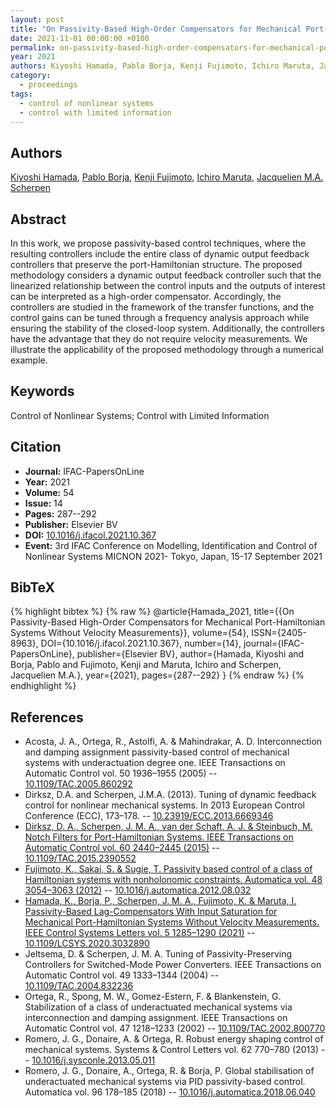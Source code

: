 ```yaml
---
layout: post
title: "On Passivity-Based High-Order Compensators for Mechanical Port-Hamiltonian Systems Without Velocity Measurements"
date: 2021-11-01 00:00:00 +0100
permalink: on-passivity-based-high-order-compensators-for-mechanical-port-hamiltonian-systems-without-velocity-measurements
year: 2021
authors: Kiyoshi Hamada, Pablo Borja, Kenji Fujimoto, Ichiro Maruta, Jacquelien M.A. Scherpen
category:
  - proceedings
tags:
  - control of nonlinear systems
  - control with limited information
---
```

 
## Authors
[Kiyoshi Hamada](authors/kiyoshi_hamada), [Pablo Borja](authors/luis_pablo_borja), [Kenji Fujimoto](authors/kenji_fujimoto), [Ichiro Maruta](authors/ichiro_maruta), [Jacquelien M.A. Scherpen](authors/jacquelien_m_a_scherpen)
 
## Abstract
In this work, we propose passivity-based control techniques, where the resulting controllers include the entire class of dynamic output feedback controllers that preserve the port-Hamiltonian structure. The proposed methodology considers a dynamic output feedback controller such that the linearized relationship between the control inputs and the outputs of interest can be interpreted as a high-order compensator. Accordingly, the controllers are studied in the framework of the transfer functions, and the control gains can be tuned through a frequency analysis approach while ensuring the stability of the closed-loop system. Additionally, the controllers have the advantage that they do not require velocity measurements. We illustrate the applicability of the proposed methodology through a numerical example.
 
## Keywords
Control of Nonlinear Systems; Control with Limited Information
 
## Citation
- **Journal:** IFAC-PapersOnLine
- **Year:** 2021
- **Volume:** 54
- **Issue:** 14
- **Pages:** 287--292
- **Publisher:** Elsevier BV
- **DOI:** [10.1016/j.ifacol.2021.10.367](https://doi.org/10.1016/j.ifacol.2021.10.367)
- **Event:** 3rd IFAC Conference on Modelling, Identification and Control of Nonlinear Systems MICNON 2021- Tokyo, Japan, 15-17 September 2021
 
## BibTeX
{% highlight bibtex %}
{% raw %}
@article{Hamada_2021,
  title={{On Passivity-Based High-Order Compensators for Mechanical Port-Hamiltonian Systems Without Velocity Measurements}},
  volume={54},
  ISSN={2405-8963},
  DOI={10.1016/j.ifacol.2021.10.367},
  number={14},
  journal={IFAC-PapersOnLine},
  publisher={Elsevier BV},
  author={Hamada, Kiyoshi and Borja, Pablo and Fujimoto, Kenji and Maruta, Ichiro and Scherpen, Jacquelien M.A.},
  year={2021},
  pages={287--292}
}
{% endraw %}
{% endhighlight %}
 
## References
- Acosta, J. A., Ortega, R., Astolfi, A. & Mahindrakar, A. D. Interconnection and damping assignment passivity-based control of mechanical systems with underactuation degree one. IEEE Transactions on Automatic Control vol. 50 1936–1955 (2005) -- [10.1109/TAC.2005.860292](https://doi.org/10.1109/TAC.2005.860292)
- Dirksz, D.A. and Scherpen, J.M.A. (2013). Tuning of dynamic feedback control for nonlinear mechanical systems. In 2013 European Control Conference (ECC), 173–178. -- [10.23919/ECC.2013.6669346](https://doi.org/10.23919/ECC.2013.6669346)
- [Dirksz, D. A., Scherpen, J. M. A., van der Schaft, A. J. & Steinbuch, M. Notch Filters for Port-Hamiltonian Systems. IEEE Transactions on Automatic Control vol. 60 2440–2445 (2015)](notch-filters-for-port-hamiltonian-systems) -- [10.1109/TAC.2015.2390552](https://doi.org/10.1109/TAC.2015.2390552)
- [Fujimoto, K., Sakai, S. & Sugie, T. Passivity based control of a class of Hamiltonian systems with nonholonomic constraints. Automatica vol. 48 3054–3063 (2012)](passivity-based-control-of-a-class-of-hamiltonian-systems-with-nonholonomic-constraints) -- [10.1016/j.automatica.2012.08.032](https://doi.org/10.1016/j.automatica.2012.08.032)
- [Hamada, K., Borja, P., Scherpen, J. M. A., Fujimoto, K. & Maruta, I. Passivity-Based Lag-Compensators With Input Saturation for Mechanical Port-Hamiltonian Systems Without Velocity Measurements. IEEE Control Systems Letters vol. 5 1285–1290 (2021)](passivity-based-lag-compensators-with-input-saturation-for-mechanical-port-hamiltonian-systems-without-velocity-measurements-journal) -- [10.1109/LCSYS.2020.3032890](https://doi.org/10.1109/LCSYS.2020.3032890)
- Jeltsema, D. & Scherpen, J. M. A. Tuning of Passivity-Preserving Controllers for Switched-Mode Power Converters. IEEE Transactions on Automatic Control vol. 49 1333–1344 (2004) -- [10.1109/TAC.2004.832236](https://doi.org/10.1109/TAC.2004.832236)
- Ortega, R., Spong, M. W., Gomez-Estern, F. & Blankenstein, G. Stabilization of a class of underactuated mechanical systems via interconnection and damping assignment. IEEE Transactions on Automatic Control vol. 47 1218–1233 (2002) -- [10.1109/TAC.2002.800770](https://doi.org/10.1109/TAC.2002.800770)
- Romero, J. G., Donaire, A. & Ortega, R. Robust energy shaping control of mechanical systems. Systems &amp; Control Letters vol. 62 770–780 (2013) -- [10.1016/j.sysconle.2013.05.011](https://doi.org/10.1016/j.sysconle.2013.05.011)
- Romero, J. G., Donaire, A., Ortega, R. & Borja, P. Global stabilisation of underactuated mechanical systems via PID passivity-based control. Automatica vol. 96 178–185 (2018) -- [10.1016/j.automatica.2018.06.040](https://doi.org/10.1016/j.automatica.2018.06.040)

